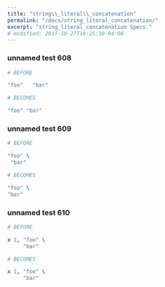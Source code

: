 ```yaml
---
title: "string\\_literal\\_concatenation"
permalink: "/docs/string_literal_concatenation/"
excerpt: "string_literal_concatenation Specs."
# modified: 2017-10-27T16:25:30-04:00
---
```

### unnamed test 608
```ruby
# BEFORE

"foo"   "bar"

```
```ruby
# BECOMES

"foo" "bar"

```
### unnamed test 609
```ruby
# BEFORE

"foo" \
 "bar"

```
```ruby
# BECOMES

"foo" \
"bar"

```
### unnamed test 610
```ruby
# BEFORE

x 1, "foo" \
     "bar"

```
```ruby
# BECOMES

x 1, "foo" \
     "bar"
```
